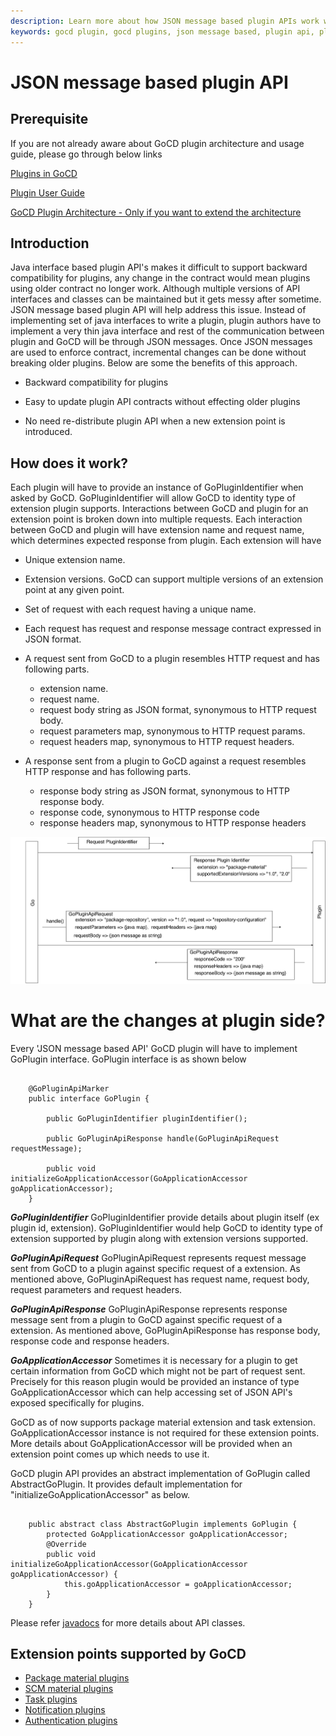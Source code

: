 ```yaml
---
description: Learn more about how JSON message based plugin APIs work with GoCD
keywords: gocd plugin, gocd plugins, json message based, plugin api, plugin architecture
---
```


# JSON message based plugin API

## Prerequisite

If you are not already aware about GoCD plugin architecture and usage guide, please go through below links

[Plugins in GoCD](go_plugins_basics.md)

[Plugin User Guide](https://docs.gocd.org/current/extension_points/plugin_user_guide.html)

[GoCD Plugin Architecture - Only if you want to extend the architecture](../4/4.4.1.md)

## Introduction

Java interface based plugin API's makes it difficult to support backward compatibility for plugins, any change in the contract would mean plugins using older contract no longer work. Although multiple versions of API interfaces and classes can be maintained but it gets messy after sometime. JSON message based plugin API will help address this issue. Instead of implementing set of java interfaces to write a plugin, plugin authors have to implement a very thin java interface and rest of the communication between plugin and GoCD will be through JSON messages. Once JSON messages are used to enforce contract, incremental changes can be done without breaking older plugins. Below are some the benefits of this approach.

- Backward compatibility for plugins

- Easy to update plugin API contracts without effecting older plugins

- No need re-distribute plugin API when a new extension point is introduced.

## How does it work?

Each plugin will have to provide an instance of GoPluginIdentifier when asked by GoCD. GoPluginIdentifier will allow GoCD to identity type of extension plugin supports.
Interactions between GoCD and plugin for an extension point is broken down into multiple requests. Each interaction between GoCD and plugin will have extension name and request name, which determines
expected response from plugin.  Each extension will have

-  Unique extension name.


-  Extension versions. GoCD can support multiple versions of an extension point at any given point.


-  Set of request with each request having a unique name.


-  Each request has request and response message contract expressed in JSON format.


-  A request sent from GoCD to a plugin resembles HTTP request and has following parts.
    - extension name.
    - request name.
	- request body string as JSON format, synonymous to HTTP request body.
	- request parameters map, synonymous to HTTP request params.
	- request headers map, synonymous to HTTP request headers.


-  A response sent from a plugin to GoCD against a request resembles HTTP response and has following parts.
	-  response body string as JSON format, synonymous to HTTP response body.
	-  response code,  synonymous to HTTP response code
	-  response headers map,  synonymous to HTTP response headers

![](../images/json_message_based_plugin_api_interaction.png)

# What are the changes at plugin side?

Every 'JSON message based API' GoCD plugin will have to implement GoPlugin interface. GoPlugin interface is as shown below

``` {code}

    @GoPluginApiMarker
    public interface GoPlugin {

        public GoPluginIdentifier pluginIdentifier();

        public GoPluginApiResponse handle(GoPluginApiRequest requestMessage);

        public void initializeGoApplicationAccessor(GoApplicationAccessor goApplicationAccessor);
    }

```

***GoPluginIdentifier***
GoPluginIdentifier provide details about plugin itself (ex plugin id, extension). GoPluginIdentifier would help GoCD to identity type of extension supported by plugin along with extension versions supported.

***GoPluginApiRequest***
GoPluginApiRequest represents request message sent from GoCD to a plugin against specific request of a extension. As mentioned above, GoPluginApiRequest has request name, request body, request parameters and request headers.		

***GoPluginApiResponse***
GoPluginApiResponse represents response message sent from a plugin to GoCD against specific request of a extension. As mentioned above, GoPluginApiResponse has response body, response code and response headers.		

***GoApplicationAccessor***
Sometimes it is necessary for a plugin to get certain information from GoCD which might not be part of request sent. Precisely for this reason plugin would be provided an instance
of type GoApplicationAccessor which can help accessing set of JSON API's exposed specifically for plugins.

GoCD as of now supports package material extension and task extension. GoApplicationAccessor instance is not required for these extension points. More details about GoApplicationAccessor
will be provided when an extension point comes up which needs to use it.

GoCD plugin API provides an abstract implementation of GoPlugin called AbstractGoPlugin. It provides default implementation for "initializeGoApplicationAccessor" as below.  

``` {code}

    public abstract class AbstractGoPlugin implements GoPlugin {
        protected GoApplicationAccessor goApplicationAccessor;
        @Override
        public void initializeGoApplicationAccessor(GoApplicationAccessor goApplicationAccessor) {
            this.goApplicationAccessor = goApplicationAccessor;
        }
    }

```

Please refer [javadocs](overview.md#plugin-api-javadocs) for more details about API classes.

## Extension points supported by GoCD

* [Package material plugins](./package_material/package_material_plugin_overview.md)
* [SCM material plugins](./scm_material/scm_material_plugin_overview.md)
* [Task plugins](./task/task_plugin_overview.md)
* [Notification plugins](https://plugin-api.gocd.org/current/notifications)
* [Authentication plugins](./authentication/authentication_plugin_overview.md)
